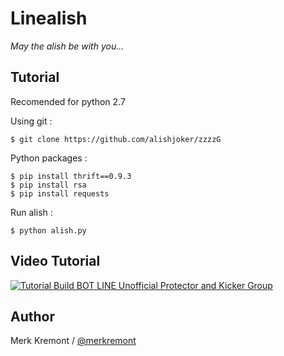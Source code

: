 # Linealish
_May the alish be with you..._

Tutorial
------
Recomended for python 2.7

Using git :

    $ git clone https://github.com/alishjoker/zzzzG


Python packages :

    $ pip install thrift==0.9.3
    $ pip install rsa
    $ pip install requests

Run alish :

    $ python alish.py

Video Tutorial
------

[![Tutorial Build BOT LINE Unofficial Protector and Kicker Group](http://i.imgur.com/C8xYq7v.png "Tutorial Build BOT LINE Unofficial Protector and Kicker Group")](https://youtu.be/anoF3jnWl2A)

Author
------

Merk Kremont / [@merkremont](https://twitter.com/merkremont)
